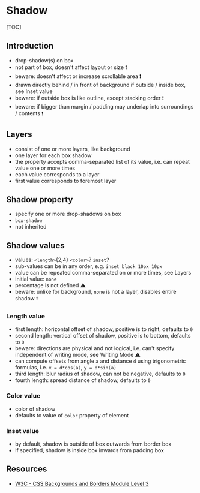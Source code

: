 # Shadow

[TOC]



## Introduction

- drop-shadow(s) on box
- not part of box, doesn't affect layout or size ❗️
- beware: doesn't affect or increase scrollable area ❗️
- drawn directly behind / in front of background if outside / inside box, see Inset value
- beware: if outside box is like outline, except stacking order ❗️
- beware: if bigger than margin / padding may underlap into surroundings / contents ❗️



## Layers

- consist of one or more layers, like background
- one layer for each box shadow
- the property accepts comma-separated list of its value, i.e. can repeat value one or more times
- each value corresponds to a layer
- first value corresponds to foremost layer



## Shadow property

- specify one or more drop-shadows on box
- `box-shadow`
- not inherited



## Shadow values

- values: `<length>`{2,4} `<color>`? `inset`?
- sub-values can be in any order, e.g. `inset black 10px 10px`
- value can be repeated comma-separated on or more times, see Layers
- initial value: `none`
- percentage is not defined ⚠️
- beware: unlike for background, `none` is not a layer, disables entire shadow ❗️

### Length value

- first length: horizontal offset of shadow, positive is to right, defaults to `0`
- second length: vertical offset of shadow, positive is to bottom, defaults to `0`
- beware: directions are physical and not logical, i.e. can't specify independent of writing mode, see Writing Mode ⚠️
- can compute offsets from angle `a` and distance `d` using trigonometric formulas, i.e. `x = d*cos(a)`, `y = d*sin(a)`
- third length: blur radius of shadow, can not be negative, defaults to `0`
- fourth length: spread distance of shadow, defaults to `0`

### Color value

- color of shadow
- defaults to value of `color` property of element

### Inset value

- by default, shadow is outside of box outwards from border box
- if specified, shadow is inside box inwards from padding box



## Resources

- [W3C - CSS Backgrounds and Borders Module Level 3](https://www.w3.org/TR/css-backgrounds-3/)